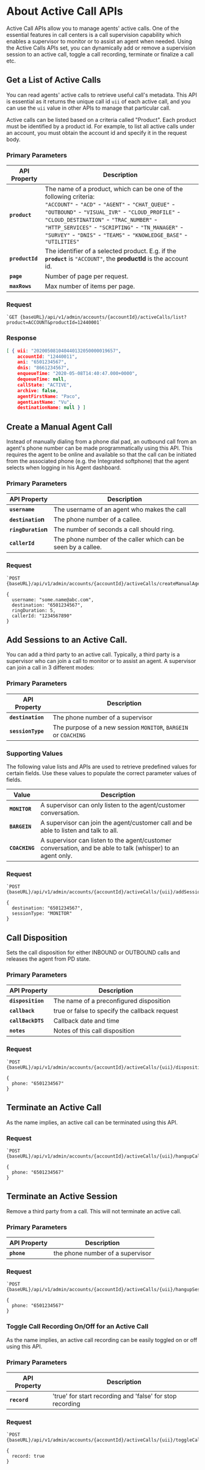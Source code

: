 # About Active Call APIs
Active Call APIs allow you to manage agents' active calls. One of the essential features in call centers is a call supervision capability which enables a supervisor to monitor or to assist an agent when needed. Using the Active Calls APIs set, you can dynamically add or remove a supervision session to an active call, toggle a call recording, terminate or finalize a call etc.

## Get a List of Active Calls
You can read agents' active calls to retrieve useful call's metadata. This API is essential as it returns the unique call id `uii` of each active call, and you can use the `uii` value in other APIs to manage that particular call.

Active calls can be listed based on a criteria called "Product". Each product must be identified by a product id. For example, to list all active calls under an account, you must obtain the account id and specify it in the request body.

### Primary Parameters

| API Property | Description |
|-|-|
| **`product`** | The name of a product, which can be one of the following criteria:</br>`"ACCOUNT"` - `"ACD"` - `"AGENT"` - `"CHAT_QUEUE"` - `"OUTBOUND"` - `"VISUAL_IVR"` - `"CLOUD_PROFILE"` - `"CLOUD_DESTINATION"` - `"TRAC_NUMBER"` - `"HTTP_SERVICES"` - `"SCRIPTING"` - `"TN_MANAGER"` - `"SURVEY"` - `"DNIS"` - `"TEAMS"` - `"KNOWLEDGE_BASE"` - `"UTILITIES"` |
| **`productId`** | The identifier of a selected product. E.g. if the **`product`** is `"ACCOUNT"`, the **productId** is the account id. |
| **`page`** | Number of page per request. |
| **`maxRows`** | Max number of items per page. |

### Request

```http
`GET {baseURL}/api/v1/admin/accounts/{accountId}/activeCalls/list?product=ACCOUNT&productId=12440001`
```

### Response
```json
[ { uii: "202005081040440132050000019657",
    accountId: "12440011",
    ani: "6501234567",
    dnis: "8661234567",
    enqueueTime: "2020-05-08T14:40:47.000+0000",
    dequeueTime: null,
    callState: "ACTIVE",
    archive: false,
    agentFirstName: "Paco",
    agentLastName: "Vu",
    destinationName: null } ]
```  


## Create a Manual Agent Call
Instead of manually dialing from a phone dial pad, an outbound call from an agent's phone number can be made programmatically using this API. This requires the agent to be online and available so that the call can be initiated from the associated phone (e.g. the Integrated softphone) that the agent selects when logging in his Agent dashboard.

### Primary Parameters

| API Property | Description |
|-|-|
| **`username`** | The username of an agent who makes the call |
| **`destinatio`n** | The phone number of a callee. |
| **`ringDuratio`n** | The number of seconds a call should ring. |
| **`callerId`** | The phone number of the caller which can be seen by a callee. |

### Request

```http
`POST {baseURL}/api/v1/admin/accounts/{accountId}/activeCalls/createManualAgentCall`

{
  username: "some.name@abc.com",
  destination: "6501234567",
  ringDuration: 5,
  callerId: "1234567890"
}
```

## Add Sessions to an Active Call.
You can add a third party to an active call. Typically, a third party is a supervisor who can join a call to monitor or to assist an agent. A supervisor can join a call in 3 different modes:

### Primary Parameters

| API Property | Description |
|-|-|
| **`destination`** | The phone number of a supervisor |
| **`sessionType`** | The purpose of a new session `MONITOR`, `BARGEIN` or `COACHING` |

### Supporting Values
The following value lists and APIs are used to retrieve predefined values for certain fields. Use these values to populate the correct parameter values of fields.

| Value | Description |
|-|-|
| **`MONITOR`** | A supervisor can only listen to the agent/customer conversation. |
| **`BARGEIN`** | A supervisor can join the agent/customer call and be able to listen and talk to all. |
| **`COACHING`** | A supervisor can listen to the agent/customer conversation, and be able to talk (whisper) to an agent only. |

### Request

```http
`POST {baseURL}/api/v1/admin/accounts/{accountId}/activeCalls/{uii}/addSessionToCall`

{
  destination: "6501234567",
  sessionType: "MONITOR"
}
```

## Call Disposition
Sets the call disposition for either INBOUND or OUTBOUND calls and releases the agent from PD state.

### Primary Parameters

| API Property | Description |
|-|-|
| **`disposition`** | The name of a preconfigured disposition |
| **`callback`** | true or false to specify the callback request |
| **`callBackDTS`** | Callback date and time |
| **`notes`** | Notes of this call disposition |

### Request

```http
`POST {baseURL}/api/v1/admin/accounts/{accountId}/activeCalls/{uii}/dispositionCall`

{
  phone: "6501234567"
}
```

## Terminate an Active Call
As the name implies, an active call can be terminated using this API.

### Request

```http
`POST {baseURL}/api/v1/admin/accounts/{accountId}/activeCalls/{uii}/hangupCall`

{
  phone: "6501234567"
}
```

## Terminate an Active Session
Remove a third party from a call. This will not terminate an active call.

### Primary Parameters

| API Property | Description |
|-|-|
| **`phone`** | the phone number of a supervisor |

### Request

```http
`POST {baseURL}/api/v1/admin/accounts/{accountId}/activeCalls/{uii}/hangupSession`

{
  phone: "6501234567"
}
```

### Toggle Call Recording On/Off for an Active Call
As the name implies, an active call recording can be easily toggled on or off using this API.

### Primary Parameters

| API Property | Description |
|-|-|
| **`record`** | 'true' for start recording and 'false' for stop recording |

### Request

```http
`POST {baseURL}/api/v1/admin/accounts/{accountId}/activeCalls/{uii}/toggleCallRecording`

{
  record: true
}
```
